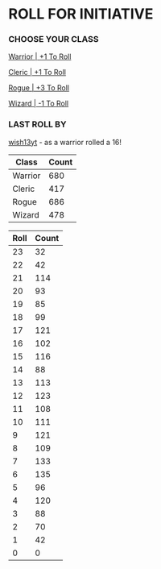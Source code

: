 # ROLL FOR INITIATIVE
### CHOOSE YOUR CLASS

[Warrior | +1 To Roll](https://github.com/benjaminsampica/benjaminsampica/issues/new?title=roll%7Cwarrior&body=Just+click+%27Submit+new+issue%27.)

[Cleric | +1 To Roll](https://github.com/benjaminsampica/benjaminsampica/issues/new?title=roll%7Ccleric&body=Just+click+%27Submit+new+issue%27.)

[Rogue | +3 To Roll](https://github.com/benjaminsampica/benjaminsampica/issues/new?title=roll%7Crogue&body=Just+click+%27Submit+new+issue%27.)

[Wizard | -1 To Roll](https://github.com/benjaminsampica/benjaminsampica/issues/new?title=roll%7Cwizard&body=Just+click+%27Submit+new+issue%27.)
### LAST ROLL BY
[wish13yt](https://www.github.com/wish13yt) - as a warrior rolled a 16!

|Class|Count|
|-|-|
|Warrior|680|
|Cleric|417|
|Rogue|686|
|Wizard|478|

|Roll|Count|
|-|-|
|23|32
|22|42
|21|114
|20|93
|19|85
|18|99
|17|121
|16|102
|15|116
|14|88
|13|113
|12|123
|11|108
|10|111
|9|121
|8|109
|7|133
|6|135
|5|96
|4|120
|3|88
|2|70
|1|42
|0|0
